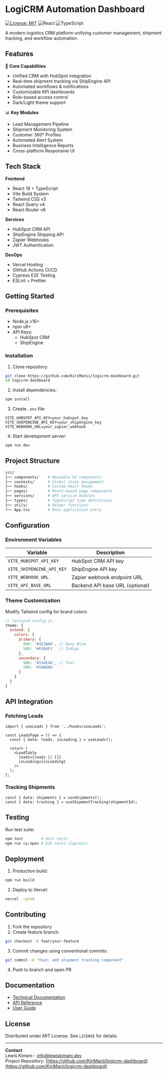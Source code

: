 # LogiCRM Automation Dashboard

[![License: MIT](https://img.shields.io/badge/License-MIT-blue.svg)](https://opensource.org/licenses/MIT)
![React](https://img.shields.io/badge/React-18.2.0-%2361DAFB)
![TypeScript](https://img.shields.io/badge/TypeScript-5.0.2-%233178C6)

A modern logistics CRM platform unifying customer management, shipment tracking, and workflow automation.


## Features

🚀 **Core Capabilities**
- Unified CRM with HubSpot integration
- Real-time shipment tracking via ShipEngine API
- Automated workflows & notifications
- Customizable KPI dashboards
- Role-based access control
- Dark/Light theme support

📊 **Key Modules**
- Lead Management Pipeline
- Shipment Monitoring System
- Customer 360° Profiles
- Automated Alert System
- Business Intelligence Reports
- Cross-platform Responsive UI

## Tech Stack

**Frontend**
- React 18 + TypeScript
- Vite Build System
- Tailwind CSS v3
- React Query v4
- React Router v6

**Services**
- HubSpot CRM API
- ShipEngine Shipping API
- Zapier Webhooks
- JWT Authentication

**DevOps**
- Vercel Hosting
- GitHub Actions CI/CD
- Cypress E2E Testing
- ESLint + Prettier

## Getting Started

### Prerequisites
- Node.js v16+
- npm v8+
- API Keys:
  - HubSpot CRM
  - ShipEngine

### Installation
1. Clone repository:
```bash
git clone https://github.com/KiriManii/logicrm-dashboard.git
cd logicrm-dashboard
```

2. Install dependencies:
```bash
npm install
```

3. Create `.env` file:
```env
VITE_HUBSPOT_API_KEY=your_hubspot_key
VITE_SHIPENGINE_API_KEY=your_shipengine_key
VITE_WEBHOOK_URL=your_zapier_webhook
```

4. Start development server:
```bash
npm run dev
```

## Project Structure

```bash
src/
├── components/    # Reusable UI components
├── contexts/      # Global state management
├── hooks/         # Custom React hooks
├── pages/         # Route-based page components
├── services/      # API service modules
├── types/         # TypeScript type definitions
├── utils/         # Helper functions
└── App.tsx        # Main application entry
```

## Configuration

### Environment Variables
| Variable | Description |
|----------|-------------|
| `VITE_HUBSPOT_API_KEY` | HubSpot CRM API key |
| `VITE_SHIPENGINE_API_KEY` | ShipEngine API key |
| `VITE_WEBHOOK_URL` | Zapier webhook endpoint URL |
| `VITE_API_BASE_URL` | Backend API base URL (optional) |

### Theme Customization
Modify Tailwind config for brand colors:
```js
// tailwind.config.js
theme: {
  extend: {
    colors: {
      primary: {
        900: '#1E3A8A', // Navy Blue
        500: '#6366F1'  // Indigo
      },
      secondary: {
        900: '#134E4A', // Teal
        500: '#14B8A6'
      }
    }
  }
}
```

## API Integration

### Fetching Leads
```tsx
import { useLeads } from '../hooks/useLeads';

const LeadsPage = () => {
  const { data: leads, isLoading } = useLeads();
  
  return (
    <LeadTable 
      leads={leads || []} 
      isLoading={isLoading}
    />
  );
};
```

### Tracking Shipments
```tsx
const { data: shipments } = useShipments();
const { data: tracking } = useShipmentTracking(shipmentId);
```

## Testing

Run test suite:
```bash
npm test        # Unit tests
npm run cy:open # E2E tests (Cypress)
```

## Deployment

1. Production build:
```bash
npm run build
```

2. Deploy to Vercel:
```bash
vercel --prod
```

## Contributing

1. Fork the repository
2. Create feature branch:
```bash
git checkout -b feat/your-feature
```
3. Commit changes using conventional commits:
```bash
git commit -m "feat: add shipment tracking component"
```
4. Push to branch and open PR

## Documentation

- [Technical Documentation](docs/TECHNICAL.md)
- [API Reference](docs/API.md)
- [User Guide](docs/USER_GUIDE.md)

## License

Distributed under MIT License. See `LICENSE` for details.

---

**Contact**  
Lewis Kimani - [info@lewiskimani.dev](mailto:info@lewiskimani.dev)  
Project Repository: [https://github.com/KiriManii/logicrm-dashboard](https://github.com/KiriManii/logicrm-dashboard)


